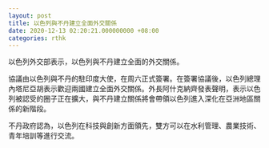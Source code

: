 ```yaml
---
layout: post
title: 以色列與不丹建立全面外交關係
date: 2020-12-13 02:20:21.000000000 +08:00
categories: rthk
---
```


以色列外交部表示，以色列與不丹建立全面的外交關係。

協議由以色列與不丹的駐印度大使，在周六正式簽署。在簽署協議後，以色列總理內塔尼亞胡表示歡迎兩國建立全面外交關係。外長阿什克納齊發表聲明，表示以色列被認受的圈子正在擴大，與不丹建立關係將會帶領以色列進入深化在亞洲地區關係的新階段。

不丹政府認為，以色列在科技與創新方面領先，雙方可以在水利管理、農業技術、青年培訓等進行交流。
